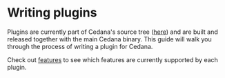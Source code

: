 # Writing plugins

Plugins are currently part of Cedana's source tree ([here](https://github.com/cedana/cedana/tree/main/plugins)) and are built and released together with the main Cedana binary. This guide will walk you through the process of writing a plugin for Cedana.

Check out [features](../get-started/features.md) to see which features are currently supported by each plugin.
